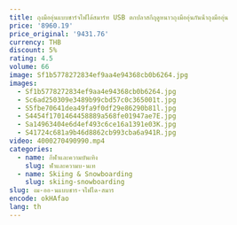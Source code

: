 ```yaml
---
title: ถุงมืออุ่นแบบชาร์จไฟได้สมาร์ท USB ตกปลาสกีฤดูหนาวถุงมืออุ่นกันน้ําถุงมืออุ่น
price: '8960.19'
price_original: '9431.76'
currency: THB
discount: 5%
rating: 4.5
volume: 66
image: Sf1b5778272834ef9aa4e94368cb0b6264.jpg
images:
  - Sf1b5778272834ef9aa4e94368cb0b6264.jpg
  - Sc6ad250309e3489b99cbd57c0c365001t.jpg
  - S5fbe70641dea49fa9f0df29e86290b81l.jpg
  - S4454f1701464458889a568fe01947ae7E.jpg
  - Sa14963404e6d4ef493c6ce16a1391e03K.jpg
  - S41724c681a9b46d8862cb993cba6a941R.jpg
video: 4000270490990.mp4
categories:
  - name: กีฬาและความบันเทิง
    slug: ฬาและความบ-นเท
  - name: Skiing & Snowboarding
    slug: skiing-snowboarding
slug: งม-ออ-นแบบชาร-จไฟได-สมาร
encode: okHAfao
lang: th
---
```

  
